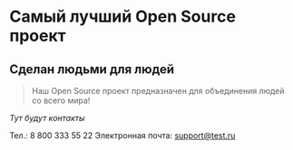 # Самый лучший Open Source проект

## Сделан людьми для людей

> Наш Open Source проект предназначен для объединения людей со всего мира!

_Тут будут контакты_


Тел.: 8 800 333 55 22
Электронная почта: support@test.ru
